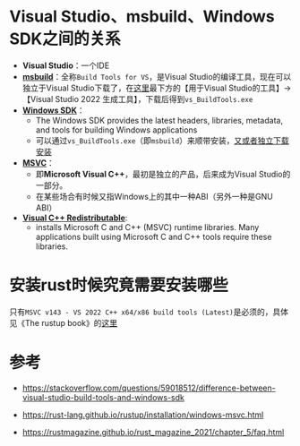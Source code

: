 # Visual Studio、msbuild、Windows SDK之间的关系

* **Visual Studio**：一个IDE
* [**msbuild**](https://learn.microsoft.com/en-us/visualstudio/msbuild/msbuild?view=vs-2019)：全称`Build Tools for VS`，是Visual Studio的编译工具，现在可以独立于Visual Studio下载了，在[这里](https://visualstudio.microsoft.com/zh-hans/downloads/)最下方的【用于Visual Studio的工具】→【Visual Studio 2022 生成工具】，下载后得到`vs_BuildTools.exe`
* **[Windows SDK](https://developer.microsoft.com/en-us/windows/downloads/windows-sdk/)**：
  *  The Windows SDK provides the latest headers, libraries, metadata, and tools for building Windows applications
  * 可以通过`vs_BuildTools.exe`（即`msbuild`）来顺带安装，[又或者独立下载安装](https://developer.microsoft.com/en-us/windows/downloads/windows-sdk/)
* **[MSVC](https://en.wikipedia.org/wiki/Microsoft_Visual_C%2B%2B)**：
  * 即**Microsoft Visual C++**，最初是独立的产品，后来成为Visual Studio的一部分。
  * 在某些场合有时候又指Windows上的其中一种ABI（另外一种是GNU ABI）
* **[Visual C++ Redistributable](https://learn.microsoft.com/en-us/cpp/windows/latest-supported-vc-redist?view=msvc-170)**:
  *  installs Microsoft C and C++ (MSVC) runtime libraries. Many applications built using Microsoft C and C++ tools require these libraries.


# 安装rust时候究竟需要安装哪些

只有`MSVC v143 - VS 2022 C++ x64/x86 build tools (Latest)`是必须的，具体见《The rustup book》的[这里](https://rust-lang.github.io/rustup/installation/windows-msvc.html)



# 参考

* https://stackoverflow.com/questions/59018512/difference-between-visual-studio-build-tools-and-windows-sdk

* https://rust-lang.github.io/rustup/installation/windows-msvc.html
* https://rustmagazine.github.io/rust_magazine_2021/chapter_5/faq.html